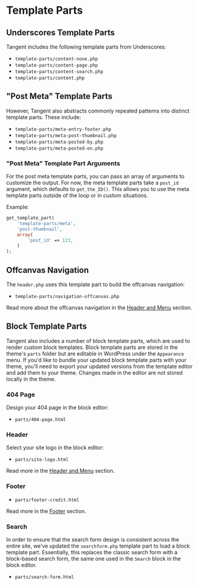# Template Parts

## Underscores Template Parts

Tangent includes the following template parts from Underscores:

- `template-parts/content-none.php`
- `template-parts/content-page.php`
- `template-parts/content-search.php`
- `template-parts/content.php`

## "Post Meta" Template Parts

However, Tangent also abstracts commonly repeated patterns into distinct template parts. These include:

- `template-parts/meta-entry-footer.php`
- `template-parts/meta-post-thumbnail.php`
- `template-parts/meta-posted-by.php`
- `template-parts/meta-posted-on.php`

### "Post Meta" Template Part Arguments

For the post meta template parts, you can pass an array of arguments to customize the output. For now, the meta template parts take a `post_id` argument, which defaults to `get_the_ID()`. This allows you to use the meta template parts outside of the loop or in custom situations.

Example: 

```php
get_template_part(
	'template-parts/meta',
	'post-thumbnail',
	array(
		'post_id' => 123,
	)
);
```

## Offcanvas Navigation

The `header.php` uses this template part to build the offcanvas navigation:

- `template-parts/navigation-offcanvas.php`

Read more about the offcanvas navigation in the [Header and Menu](/functions-php/header) section.

## Block Template Parts

Tangent also includes a number of block template parts, which are used to render custom block templates. Block template parts are stored in the theme's `parts` folder but are editable in WordPress under the `Appearance` menu. If you'd like to bundle your updated block template parts with your theme, you'll need to export your updated versions from the template editor and add them to your theme. Changes made in the editor are not stored locally in the theme.

### 404 Page 

Design your 404 page in the block editor:

- `parts/404-page.html`

### Header

Select your site logo in the block editor:

- `parts/site-logo.html`

Read more in the [Header and Menu](/functions-php/header) section.

### Footer

- `parts/footer-credit.html`

Read more in the [Footer](/function-php/footer) section.

### Search

In order to ensure that the search form design is consistent across the entire site, we've updated the `searchform.php` template part to load a block template part. Essentially, this replaces the classic search form with a block-based search form, the same one used in the `Search` block in the block editor.

- `parts/search-form.html`